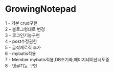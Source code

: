 # GrowingNotepad

1 - 기본 crud구현  
2 - 블로그형태로 변경  
3 - 로그인기능구현  
4 - post수정권한  
5 - 글삭제로직 추가  
6 - mybatis적용  
7 - Member mybatis적용,DB초기화,페이지네이션시도중  
8 - 댓글기능 구현  
